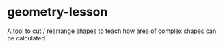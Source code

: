 # geometry-lesson
A tool to cut / rearrange shapes to teach how area of complex shapes can be calculated
